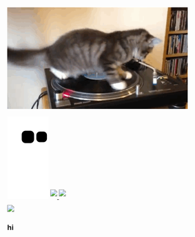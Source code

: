 ![](https://raw.githubusercontent.com/slashotw/slashotw/main/catdisk.gif)

![](https://raw.githubusercontent.com/slashotw/slashotw/output/github-contribution-grid-snake.svg)
<a href="https://github.com/slashotw">
  <img align="center" src="https://github-readme-stats.vercel.app/api?username=slashotw&theme=buefy&show_icons=true&border_radius=10%&line_height=27" style="margin-bottom: 20px;"/>
</a>
<a href="https://github.com/slashotw">
  <img align="center" src="https://github-readme-stats.vercel.app/api/top-langs/?username=slashotw&theme=buefy&border_radius=10%&langs_count=3" style="max-width: 100%;margin-bottom: 20px;"/>
</a>
<br>
![](https://raw.githubusercontent.com/slashotw/70847537/main/assets/github-contribution-grid-snake.svg)

###  hi
